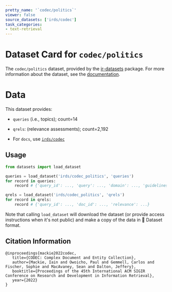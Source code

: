 ```yaml
---
pretty_name: '`codec/politics`'
viewer: false
source_datasets: ['irds/codec']
task_categories:
- text-retrieval
---
```


# Dataset Card for `codec/politics`

The `codec/politics` dataset, provided by the [ir-datasets](https://ir-datasets.com/) package.
For more information about the dataset, see the [documentation](https://ir-datasets.com/codec#codec/politics).

# Data

This dataset provides:
 - `queries` (i.e., topics); count=14
 - `qrels`: (relevance assessments); count=2,192

 - For `docs`, use [`irds/codec`](https://huggingface.co/datasets/irds/codec)

## Usage

```python
from datasets import load_dataset

queries = load_dataset('irds/codec_politics', 'queries')
for record in queries:
    record # {'query_id': ..., 'query': ..., 'domain': ..., 'guidelines': ...}

qrels = load_dataset('irds/codec_politics', 'qrels')
for record in qrels:
    record # {'query_id': ..., 'doc_id': ..., 'relevance': ...}

```

Note that calling `load_dataset` will download the dataset (or provide access instructions when it's not public) and make a copy of the
data in 🤗 Dataset format.

## Citation Information

```
@inproceedings{mackie2022codec,
   title={CODEC: Complex Document and Entity Collection},
   author={Mackie, Iain and Owoicho, Paul and Gemmell, Carlos and Fischer, Sophie and MacAvaney, Sean and Dalton, Jeffery},
   booktitle={Proceedings of the 45th International ACM SIGIR Conference on Research and Development in Information Retrieval},
   year={2022}
}
```
